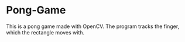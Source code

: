 # Pong-Game
This is a pong game made with OpenCV. The program tracks the finger, which the rectangle moves with. 
